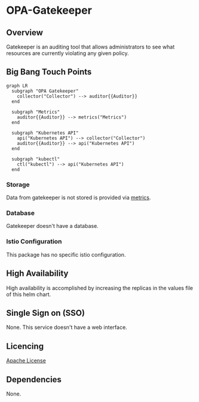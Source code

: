 # OPA-Gatekeeper

## Overview

Gatekeeper is an auditing tool that allows administrators to see what resources are currently violating any given policy.

## Big Bang Touch Points

```mermaid
graph LR
  subgraph "OPA Gatekeeper"
    collector("Collector") --> auditor{{Auditor}}
  end      

  subgraph "Metrics"
    auditor{{Auditor}} --> metrics("Metrics")
  end

  subgraph "Kubernetes API"
    api("Kubernetes API") --> collector("Collector")
    auditor{{Auditor}} --> api("Kubernetes API")
  end

  subgraph "kubectl"
    ctl("kubectl") --> api("Kubernetes API")
  end

```

### Storage

Data from gatekeeper is not stored is provided via [metrics](https://open-policy-agent.github.io/gatekeeper/website/docs/metrics/).

### Database

Gatekeeper doesn't have a database.

### Istio Configuration

This package has no specific istio configuration.

## High Availability

High availability is accomplished by increasing the replicas in the values file of this helm chart.

## Single Sign on (SSO)

None. This service doesn't have a web interface.

## Licencing

[Apache License](https://github.com/open-policy-agent/gatekeeper/blob/master/LICENSE)

## Dependencies

None.
